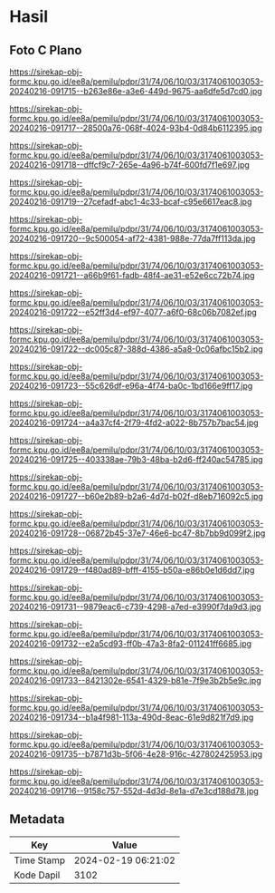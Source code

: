 # Hasil

## Foto C Plano

https://sirekap-obj-formc.kpu.go.id/ee8a/pemilu/pdpr/31/74/06/10/03/3174061003053-20240216-091715--b263e86e-a3e6-449d-9675-aa6dfe5d7cd0.jpg

https://sirekap-obj-formc.kpu.go.id/ee8a/pemilu/pdpr/31/74/06/10/03/3174061003053-20240216-091717--28500a76-068f-4024-93b4-0d84b6112395.jpg

https://sirekap-obj-formc.kpu.go.id/ee8a/pemilu/pdpr/31/74/06/10/03/3174061003053-20240216-091718--dffcf9c7-265e-4a96-b74f-600fd7f1e697.jpg

https://sirekap-obj-formc.kpu.go.id/ee8a/pemilu/pdpr/31/74/06/10/03/3174061003053-20240216-091719--27cefadf-abc1-4c33-bcaf-c95e6617eac8.jpg

https://sirekap-obj-formc.kpu.go.id/ee8a/pemilu/pdpr/31/74/06/10/03/3174061003053-20240216-091720--9c500054-af72-4381-988e-77da7ff113da.jpg

https://sirekap-obj-formc.kpu.go.id/ee8a/pemilu/pdpr/31/74/06/10/03/3174061003053-20240216-091721--a66b9f61-fadb-48f4-ae31-e52e6cc72b74.jpg

https://sirekap-obj-formc.kpu.go.id/ee8a/pemilu/pdpr/31/74/06/10/03/3174061003053-20240216-091722--e52ff3d4-ef97-4077-a6f0-68c06b7082ef.jpg

https://sirekap-obj-formc.kpu.go.id/ee8a/pemilu/pdpr/31/74/06/10/03/3174061003053-20240216-091722--dc005c87-388d-4386-a5a8-0c06afbc15b2.jpg

https://sirekap-obj-formc.kpu.go.id/ee8a/pemilu/pdpr/31/74/06/10/03/3174061003053-20240216-091723--55c626df-e96a-4f74-ba0c-1bd166e9ff17.jpg

https://sirekap-obj-formc.kpu.go.id/ee8a/pemilu/pdpr/31/74/06/10/03/3174061003053-20240216-091724--a4a37cf4-2f79-4fd2-a022-8b757b7bac54.jpg

https://sirekap-obj-formc.kpu.go.id/ee8a/pemilu/pdpr/31/74/06/10/03/3174061003053-20240216-091725--403338ae-79b3-48ba-b2d6-ff240ac54785.jpg

https://sirekap-obj-formc.kpu.go.id/ee8a/pemilu/pdpr/31/74/06/10/03/3174061003053-20240216-091727--b60e2b89-b2a6-4d7d-b02f-d8eb716092c5.jpg

https://sirekap-obj-formc.kpu.go.id/ee8a/pemilu/pdpr/31/74/06/10/03/3174061003053-20240216-091728--06872b45-37e7-46e6-bc47-8b7bb9d099f2.jpg

https://sirekap-obj-formc.kpu.go.id/ee8a/pemilu/pdpr/31/74/06/10/03/3174061003053-20240216-091729--f480ad89-bfff-4155-b50a-e86b0e1d6dd7.jpg

https://sirekap-obj-formc.kpu.go.id/ee8a/pemilu/pdpr/31/74/06/10/03/3174061003053-20240216-091731--9879eac6-c739-4298-a7ed-e3990f7da9d3.jpg

https://sirekap-obj-formc.kpu.go.id/ee8a/pemilu/pdpr/31/74/06/10/03/3174061003053-20240216-091732--e2a5cd93-ff0b-47a3-8fa2-011241ff6685.jpg

https://sirekap-obj-formc.kpu.go.id/ee8a/pemilu/pdpr/31/74/06/10/03/3174061003053-20240216-091733--8421302e-6541-4329-b81e-7f9e3b2b5e9c.jpg

https://sirekap-obj-formc.kpu.go.id/ee8a/pemilu/pdpr/31/74/06/10/03/3174061003053-20240216-091734--b1a4f981-113a-490d-8eac-61e9d821f7d9.jpg

https://sirekap-obj-formc.kpu.go.id/ee8a/pemilu/pdpr/31/74/06/10/03/3174061003053-20240216-091735--b7871d3b-5f06-4e28-916c-427802425953.jpg

https://sirekap-obj-formc.kpu.go.id/ee8a/pemilu/pdpr/31/74/06/10/03/3174061003053-20240216-091716--9158c757-552d-4d3d-8e1a-d7e3cd188d78.jpg


## Metadata

| Key        | Value               |
| ---------- | ------------------- |
| Time Stamp | 2024-02-19 06:21:02 |
| Kode Dapil | 3102                |



